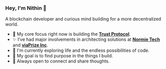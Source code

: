### Hey, I'm Nithin 👋

A blockchain developer and curious mind building for a more decentralized world.

- 🔭 My core focus right now is building the **[Trust Protocol](https://alpha.trustprotocol.net/)**.
- ✨ I’ve had major involvements in architecting solutions at **[Normie Tech](https://www.normie.tech/)** and **[viaPrize Inc](https://www.viaprize.org/)**.
- 🌱 I'm currently exploring life and the endless possibilities of code.
- 🥅 My goal is to find purpose in the things I build.
- 💬 Always open to connect and share thoughts.

